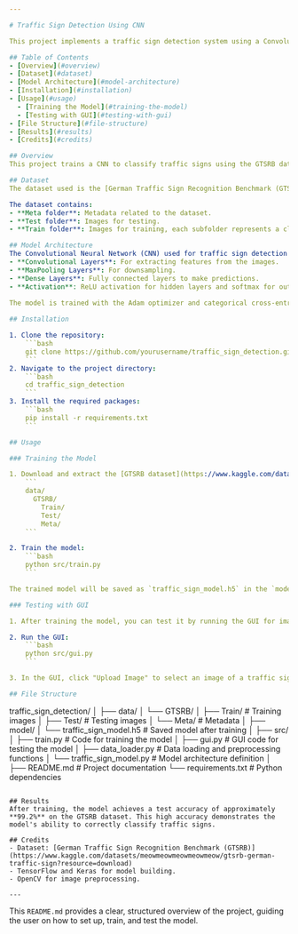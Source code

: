 ```yaml
---

# Traffic Sign Detection Using CNN

This project implements a traffic sign detection system using a Convolutional Neural Network (CNN) and the German Traffic Sign Recognition Benchmark (GTSRB) dataset. The system is capable of detecting traffic signs from images and classifying them based on trained models.

## Table of Contents
- [Overview](#overview)
- [Dataset](#dataset)
- [Model Architecture](#model-architecture)
- [Installation](#installation)
- [Usage](#usage)
  - [Training the Model](#training-the-model)
  - [Testing with GUI](#testing-with-gui)
- [File Structure](#file-structure)
- [Results](#results)
- [Credits](#credits)

## Overview
This project trains a CNN to classify traffic signs using the GTSRB dataset. The model achieves high accuracy on the test set and can be used to classify traffic signs from user-uploaded images through a simple GUI.

## Dataset
The dataset used is the [German Traffic Sign Recognition Benchmark (GTSRB)](https://www.kaggle.com/datasets/meowmeowmeowmeowmeow/gtsrb-german-traffic-sign?resource=download), which contains over 50,000 images of 43 different types of traffic signs. 

The dataset contains:
- **Meta folder**: Metadata related to the dataset.
- **Test folder**: Images for testing.
- **Train folder**: Images for training, each subfolder represents a class.

## Model Architecture
The Convolutional Neural Network (CNN) used for traffic sign detection consists of:
- **Convolutional Layers**: For extracting features from the images.
- **MaxPooling Layers**: For downsampling.
- **Dense Layers**: Fully connected layers to make predictions.
- **Activation**: ReLU activation for hidden layers and softmax for output layer.
  
The model is trained with the Adam optimizer and categorical cross-entropy loss.

## Installation

1. Clone the repository:
    ```bash
    git clone https://github.com/yourusername/traffic_sign_detection.git
    ```
2. Navigate to the project directory:
    ```bash
    cd traffic_sign_detection
    ```
3. Install the required packages:
    ```bash
    pip install -r requirements.txt
    ```

## Usage

### Training the Model

1. Download and extract the [GTSRB dataset](https://www.kaggle.com/datasets/meowmeowmeowmeowmeow/gtsrb-german-traffic-sign?resource=download) into the `data` directory of the project. Ensure the structure is as follows:
    ```
    data/
      GTSRB/
        Train/
        Test/
        Meta/
    ```

2. Train the model:
    ```bash
    python src/train.py
    ```

The trained model will be saved as `traffic_sign_model.h5` in the `model/` directory.

### Testing with GUI

1. After training the model, you can test it by running the GUI for image testing.

2. Run the GUI:
    ```bash
    python src/gui.py
    ```

3. In the GUI, click "Upload Image" to select an image of a traffic sign. The model will classify the image and display the predicted traffic sign.

## File Structure
```
traffic_sign_detection/
│
├── data/
│   └── GTSRB/
│       ├── Train/        # Training images
│       ├── Test/         # Testing images
│       └── Meta/         # Metadata
│
├── model/
│   └── traffic_sign_model.h5  # Saved model after training
│
├── src/
│   ├── train.py          # Code for training the model
│   ├── gui.py            # GUI code for testing the model
│   ├── data_loader.py    # Data loading and preprocessing functions
│   └── traffic_sign_model.py # Model architecture definition
│
├── README.md             # Project documentation
└── requirements.txt      # Python dependencies
```

## Results
After training, the model achieves a test accuracy of approximately **99.2%** on the GTSRB dataset. This high accuracy demonstrates the model's ability to correctly classify traffic signs.

## Credits
- Dataset: [German Traffic Sign Recognition Benchmark (GTSRB)](https://www.kaggle.com/datasets/meowmeowmeowmeowmeow/gtsrb-german-traffic-sign?resource=download)
- TensorFlow and Keras for model building.
- OpenCV for image preprocessing.

---
```


This `README.md` provides a clear, structured overview of the project, guiding the user on how to set up, train, and test the model.
